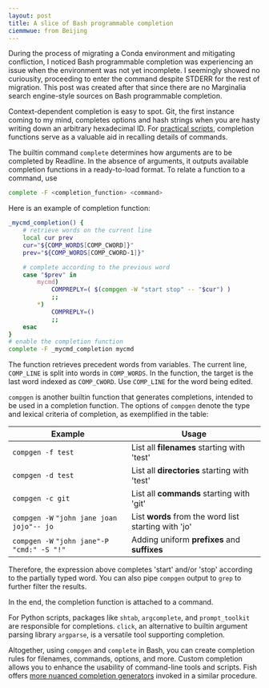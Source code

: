 ```yaml
---
layout: post
title: A slice of Bash programmable completion
ciemmwue: from Beijing
---
```


During the process of migrating a Conda environment and mitigating confliction, I noticed Bash programmable completion was experiencing an issue when the environment was not yet incomplete. I seemingly showed no curiousity, proceeding to enter the command despite STDERR for the rest of migration. This post was created after that since there are no Marginalia search engine-style sources on Bash programmable completion.<!--more-->

Context-dependent completion is easy to spot. Git, the first instance coming to my mind, completes options and hash strings when you are hasty writing down an arbitrary hexadecimal ID. For [practical scripts](https://stackoverflow.com/questions/20838284/how-can-i-provide-tab-completions-to-fish-shell-from-my-own-script), completion functions serve as a valuable aid in recalling details of commands.

The builtin command `complete` determines how arguments are to be completed by Readline. In the absence of arguments, it outputs available completion functions in a ready-to-load format. To relate a function to a command, use
```bash
complete -F <completion_function> <command>
```

Here is an example of completion function:
```bash
_mycmd_completion() {
    # retrieve words on the current line
    local cur prev
    cur="${COMP_WORDS[COMP_CWORD]}"
    prev="${COMP_WORDS[COMP_CWORD-1]}"

    # complete according to the previous word
    case "$prev" in
        mycmd)
            COMPREPLY=( $(compgen -W "start stop" -- "$cur") )
            ;;
        *)
            COMPREPLY=()
            ;;
    esac
}
# enable the completion function
complete -F _mycmd_completion mycmd
```

The function retrieves precedent words from variables. The current line, `COMP_LINE` is split into words in `COMP_WORDS`. In the function, the target is the last word indexed as `COMP_CWORD`. Use `COMP_LINE` for the word being edited.

`compgen` is another builtin function that generates completions, intended to be used in a completion function. The options of `compgen` denote the type and lexical criteria of completion, as exemplified in the table:

| Example | Usage |
|-|-|
| `compgen -f test` | List all **filenames** starting with 'test'   |
| `compgen -d test` | List all **directories** starting with 'test' |
| `compgen -c git`  | List all **commands** starting with 'git'     |
| `compgen -W`<wbr> `"john jane joan jojo"`<wbr> `-- jo` | List **words** from the word list starting with 'jo' |
| `compgen -W`<wbr> `"john jane"`<wbr> `-P "cmd:" -S "!"` | Adding uniform **prefixes** and **suffixes** |

Therefore, the expression above completes 'start' and/or 'stop' according to the partially typed word. You can also pipe `compgen` output to `grep` to further filter the results.

In the end, the completion function is attached to a command.

For Python scripts, packages like `shtab`, `argcomplete`, and `prompt_toolkit` are responsible for completions. `click`, an alternative to builtin argument parsing library `argparse`, is a versatile tool supporting completion.

Altogether, using `compgen` and `complete` in Bash, you can create completion rules for filenames, commands, options, and more. Custom completion allows you to enhance the usability of command-line tools and scripts. Fish offers [more nuanced completion generators](https://fishshell.com/docs/current/completions.html#writing-your-own-completions) invoked in a similar procedure.
